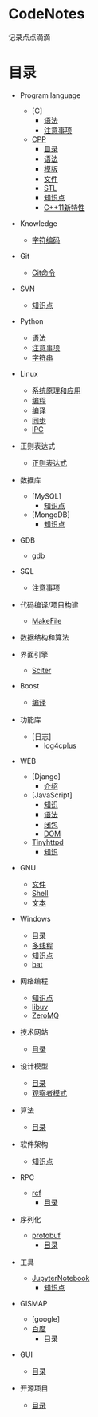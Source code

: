 # CodeNotes
记录点点滴滴

# 目录
* Program language
	* [C]
		* [语法](ProgramLanguage/C/语法.md)
		* [注意事项](ProgramLanguage/C/注意事项.md)
	* [CPP](ProgramLanguage/CPP)
		* [目录](ProgramLanguage/CPP/目录.md)
		* [语法](ProgramLanguage/CPP/语法.md)
		* [模版](ProgramLanguage/CPP/模版.md)
		* [文件](ProgramLanguage/CPP/文件.md)
		* [STL](ProgramLanguage/CPP/stl.md)
		* [知识点](ProgramLanguage/CPP/知识点.md)
		* [C++11新特性](ProgramLanguage/CPP/C++11.md)
* Knowledge
	* [字符编码](Knowledge/字符编码.md)
* Git
	* [Git命令](Git/Git命令.md)
* SVN
	* [知识点](SVN/知识点.md)
* Python
	* [语法](Python/语法.md)
	* [注意事项](Python/注意事项.md)
	* [字符串](Python/字符串.md)
* Linux
	* [系统原理和应用](Linux/系统原理和应用.md)
	* [编程](Linux/编程.md)
	* [编译](Linux/编译.md)
	* [同步](Linux/同步.md)
	* [IPC](Linux/IPC.md)
* 正则表达式
	* [正则表达式](Regex/正则表达式.md)
* 数据库
	* [MySQL]
		* [知识点](Databases/MySQL/知识点.md)
	* [MongoDB]
		* [知识点](Databases/MongoDB/知识.md)
* GDB
	* [gdb](GDB/gdb.md)
* SQL
	* [注意事项](SQL/注意事项.md)
* 代码编译/项目构建
	* [MakeFile](CodeBuild/MakeFile.md)
* 数据结构和算法

* 界面引擎
	* [Sciter](GuiEngine/Sciter.md)

* Boost
	* [编译](Boost/编译.md)
	
* 功能库
	* [日志]
		* [log4cplus](Functionlibrary/Log/log4cplus/用法.md)
* WEB
	* [Django]
		* [介绍](WEB/Django/介绍.md)
	* [JavaScript]
		* [知识](WEB/JavaScript/知识.md)
		* [语法](WEB/JavaScript/语法.md)
		* [闭包](WEB/JavaScript/闭包.md)
		* [DOM](WEB/JavaScript/DOM.md)
	* [Tinyhttpd](WEB/Tinyhttpd)
		* [知识](WEB/Tinyhttpd/知识点.md)
* GNU
	* [文件](GNU/fileutils.md)
	* [Shell](GNU/Shellutils.md)
	* [文本](GNU/textutils.md)
* Windows
	* [目录](Windows/目录.md)
	* [多线程](Windows/多线程.md)
	* [知识点](Windows/知识点.md)
	* [bat](Windows/bat.md)
* 网络编程
	* [知识点](NetWork/socket.md)
	* [libuv](NetWork/libuv.md)
	* [ZeroMQ](NetWork/ZeroMQ.md)
* 技术网站
	* [目录](blog/blog.md)
* 设计模型
	* [目录](DesignModel/目录.md)
	* [观察者模式](DesignModel/观察者模式.md)
* 算法
	* [目录](algorithm/目录.md)
* 软件架构
	* [知识点](SoftwareArchitecture/知识点.md)
* RPC
	* [rcf](RPC/rcf)
		* [目录](RPC/rcf/rcf.md)
* 序列化
	* [protobuf](protobuf)
		* [目录](protobuf/protobuf.md)
* 工具
	* [JupyterNotebook](tools/JupyterNotebook)
		* [知识点](tools/JupyterNotebook/知识点.md)
* GISMAP
	* [google]
	* [百度](gismap/baidu)
		* [目录](gismap/baidu/目录.md)
* GUI
	* [目录](GUI/目录.md)
* 开源项目
	* [目录](OpenSource/目录.md)
